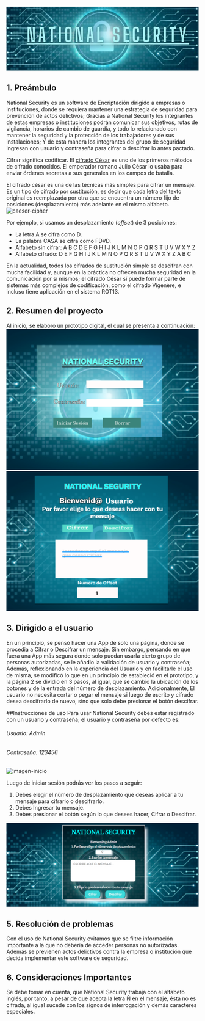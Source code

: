 ![image text](https://raw.githubusercontent.com/ErikaDUARTEm/DEV001-cipher/main/img/national%20security.jpg)
## 1. Preámbulo
National Security es un software de Encriptación dirigido a empresas o instituciones, donde se requiera mantener una estrategia de seguridad para prevención de actos delictivos; Gracias a National Security los integrantes de estas empresas o instituciones podrán comunicar sus objetivos, rutas de vigilancia, horarios de cambio de guardia, y todo lo relacionado con mantener la seguridad y la protección de los trabajadores y de sus instalaciones; Y de esta manera los integrantes del grupo de seguridad ingresan con usuario y contraseña para cifrar o descifrar lo antes pactado.

Cifrar significa codificar. El [cifrado César](https://en.wikipedia.org/wiki/Caesar_cipher)
es uno de los primeros métodos de cifrado conocidos. El emperador romano Julio
César lo usaba para enviar órdenes secretas a sus generales en los campos de
batalla.

El cifrado césar es una de las técnicas más simples para cifrar un mensaje. Es
un tipo de cifrado por sustitución, es decir que cada letra del texto original
es reemplazada por otra que se encuentra un número fijo de posiciones
(desplazamiento) más adelante en el mismo alfabeto.
![caeser-cipher](https://upload.wikimedia.org/wikipedia/commons/thumb/2/2b/Caesar3.svg/2000px-Caesar3.svg.png)

Por ejemplo, si usamos un desplazamiento (_offset_) de 3 posiciones:

* La letra A se cifra como D.
* La palabra CASA se cifra como FDVD.
* Alfabeto sin cifrar: A B C D E F G H I J K L M N O P Q R S T U V W X Y Z
* Alfabeto cifrado: D E F G H I J K L M N O P Q R S T U V W X Y Z A B C

En la actualidad, todos los cifrados de sustitución simple se descifran con
mucha facilidad y, aunque en la práctica no ofrecen mucha seguridad en la
comunicación por sí mismos; el cifrado César sí puede formar parte de sistemas
más complejos de codificación, como el cifrado Vigenère, e incluso tiene
aplicación en el sistema ROT13.

## 2. Resumen del proyecto
  Al inicio, se elaboro un prototipo digital, el cual se presenta a continuación:
  ![prototipo](https://raw.githubusercontent.com/ErikaDUARTEm/DEV001-cipher/main/img/screenshotdeprototipo.png)
  ![prototipo2pag](https://raw.githubusercontent.com/ErikaDUARTEm/DEV001-cipher/main/img/prototipo2png.png)
  
## 3. Dirigido a el usuario
En un principio, se pensó hacer una App de solo una página, donde se procedia a Cifrar o Descifrar un mensaje. Sin embargo, pensando en que fuera una App más segura donde solo puedan usarla cierto grupo de personas autorizadas, se le añadio la validación de usuario y contraseña; Además, reflexionando en la experiencia del Usuario y en facilitarle el uso de misma, se modificó lo que en un principio de estableció en el prototipo, y  la página 2 se dividio en 3 pasos, al igual, que se cambio la ubicación de los botones y de la entrada del número de desplazamiento. Adicionalmente, El usuario no necesita cortar o pegar el mensaje si luego de escrito y cifrado desea descifrarlo de nuevo, sino que solo debe presionar el botón descifrar.
  
##Instrucciones de uso
  Para usar National Security debes estar registrado con un usuario y contraseña; el usuario y contraseña por defecto es:
###### Usuario: Admin
###### Contraseña: 123456
  ![imagen-inicio](https://raw.githubusercontent.com/ErikaDUARTEm/DEV001-cipher/main/img/IngresoDeUsuarioYContrase%C3%B1a.png)
 
 Luego de iniciar sesión podrás ver los pasos a seguir:
  1. Debes elegir el número de desplazamiento que deseas aplicar a tu mensaje para cifrarlo o descifrarlo.
  2. Debes Ingresar tu mensaje.
  3. Debes presionar el botón según lo que desees hacer, Cifrar o Descifrar.
  
  ![image-mensaje](https://raw.githubusercontent.com/ErikaDUARTEm/DEV001-cipher/main/img/CifraroDescifrar.png)
  
## 5. Resolución de problemas
  Con el uso de National Security evitamos que se filtre información importante a la que no debería de acceder personas no autorizadas. Además se previenen actos delictivos contra la empresa o institución que decida implementar este software de seguridad.

## 6. Consideraciones Importantes
  Se debe tomar en cuenta, que National Security trabaja con el alfabeto inglés, por tanto, a pesar de que acepta la letra Ñ en el mensaje, ésta no es cifrada, al igual sucede con los signos de interrogación  y demás caracteres especiales.




  
